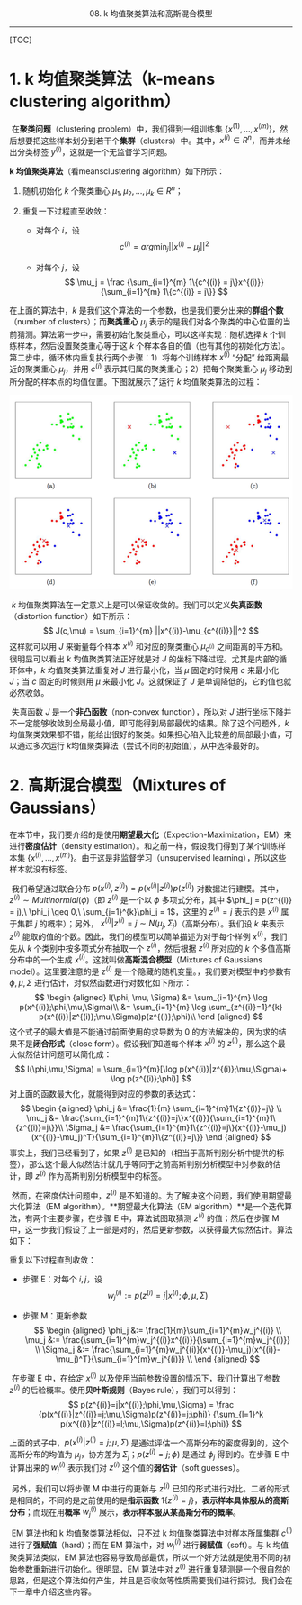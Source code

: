 <center>08. k 均值聚类算法和高斯混合模型</center>

-----
[TOC]

# 1. k 均值聚类算法（k-means clustering algorithm）

​	在**聚类问题**（clustering problem）中，我们得到一组训练集 $\{x^{(1)}, ..., x^{(m)}\}$，然后想要把这些样本划分到若干个**集群**（clusters）中。其中，$x^{(i)} \in R^n$，而并未给出分类标签 $y^{(i)}$，这就是一个无监督学习问题。

**k 均值聚类算法**（看meansclustering algorithm）如下所示：

1. 随机初始化 $k$ 个聚类重心 $\mu_1, \mu_2, ..., \mu_k \in R^n$；

2. 重复一下过程直至收敛：

   - 对每个 $i$，设
     $$
     c^{(i)} = arg \min_j ||x^{(i)} - \mu_j||^2
     $$

   - 对每个 $j$，设
     $$
     \mu_j = \frac {\sum_{i=1}^{m} 1\{c^{(i)} = j\}x^{(i)}} {\sum_{i=1}^{m} 1\{c^{(i)} = j\}}
     $$

在上面的算法中，$k$ 是我们这个算法的一个参数，也是我们要分出来的**群组个数**（number of clusters）；而**聚类重心** $\mu_j$ 表示的是我们对各个聚类的中心位置的当前猜测。算法第一步中，需要初始化聚类重心，可以这样实现：随机选择 $k$ 个训练样本，然后设置聚类重心等于这 $k$ 个样本各自的值（也有其他的初始化方法）。第二步中，循环体内重复执行两个步骤：1）将每个训练样本 $x^{(i)}$  “分配” 给距离最近的聚类重心 $\mu_j$，并用 $c^{(i)}$ 表示其归属的聚类重心；2）把每个聚类重心 $\mu_j$ 移动到所分配的样本点的均值位置。下图就展示了运行 $k$ 均值聚类算法的过程：

![](images/8-1.png)

​	$k$ 均值聚类算法在一定意义上是可以保证收敛的。我们可以定义**失真函数**（distortion function）如下所示：
$$
J(c,\mu) = \sum_{i=1}^{m} ||x^{(i)}-\mu_{c^{(i)}}||^2
$$
这样就可以用 $J$ 来衡量每个样本 $x^{(i)}$ 和对应的聚类重心 $\mu_{c^{(i)}}$ 之间距离的平方和。很明显可以看出 $k$ 均值聚类算法正好就是对 $J$ 的坐标下降过程。尤其是内部的循环体中，$k$ 均值聚类算法重复对 $J$ 进行最小化，当 $\mu$ 固定的时候用 $c$ 来最小化 $J$；当 $c$ 固定的时候则用 $\mu$ 来最小化 $J$。这就保证了 $J$ 是单调降低的，它的值也就必然收敛。

​	失真函数 $J$ 是一个**非凸函数**（non-convex function），所以对 $J$ 进行坐标下降并不一定能够收敛到全局最小值，即可能得到局部最优的结果。除了这个问题外，$k$ 均值聚类效果都不错，能给出很好的聚类。如果担心陷入比较差的局部最小值，可以通过多次运行 $k​$ 均值聚类算法（尝试不同的初始值），从中选择最好的。

# 2. 高斯混合模型（Mixtures of Gaussians）

​	在本节中，我们要介绍的是使用**期望最大化**（Expection-Maximization，EM）来进行**密度估计**（density estimation）。和之前一样，假设我们得到了某个训练样本集 $\{x^{(i)}, ..., x^{(m)}\}$。由于这是非监督学习（unsupervised learning），所以这些样本就没有标签。

​	我们希望通过联合分布 $p(x^{(i)}, z^{(i)}) = p(x^{(i)}|z^{(i)})p(z^{(i)})$ 对数据进行建模。其中，$z^{(i)} \sim Multinormial(\phi)$（即 $z^{(i)}$ 是一个以 $\phi$ 多项式分布，其中 $\phi_j = p(z^{(i)} = j),\ \phi_j \geq 0,\ \sum_{j=1}^{k}\phi_j = 1$，这里的 $z^{(i)}=j$ 表示的是 $x^{(i)}$ 属于集群 $j$ 的概率）；另外， $x^{(i)} | z^{(i)}=j \sim N(\mu_j, \Sigma_j)$（高斯分布）。我们设 $k$ 来表示 $z^{(i)}$ 能取的值的个数。因此，我们的模型可以简单描述为对于每个样例 $x^{(i)}$，我们先从 $k$ 个类别中按多项式分布抽取一个 $z^{(i)}$，然后根据 $z^{(i)}$ 所对应的 $k$ 个多值高斯分布中的一个生成 $x^{(i)}$。这就叫做**高斯混合模型**（Mixtures of Gaussians model）。这里要注意的是 $z^{(i)}$ 是一个隐藏的随机变量。，我们要对模型中的参数有 $\phi, \mu, \Sigma$ 进行估计，对似然函数进行对数化如下所示：
$$
\begin {aligned}
l(\phi, \mu, \Sigma) 
&= \sum_{i=1}^{m} \log  p(x^{(i)};\phi,\mu,\Sigma)\\
&= \sum_{i=1}^{m} \log \sum_{z^{(i)}=1}^{k} p(x^{(i)}|z^{(i)};\mu,\Sigma)p(z^{(i)};\phi)\\
\end {aligned}
$$
这个式子的最大值是不能通过前面使用的求导数为 $0$ 的方法解决的，因为求的结果不是**闭合形式**（close form）。假设我们知道每个样本 $x^{(i)}$ 的 $z^{(i)}$，那么这个最大似然估计问题可以简化成：
$$
l(\phi,\mu,\Sigma) = \sum_{i=1}^{m}[\log p(x^{(i)}|z^{(i)};\mu,\Sigma)+ \log p(z^{(i)};\phi)]
$$
对上面的函数最大化，就能得到对应的参数的表达式：
$$
\begin {aligned}
\phi_j &= \frac{1}{m} \sum_{i=1}^{m}1\{z^{(i)}=j\} \\
\mu_j &= \frac{\sum_{i=1}^{m}1\{z^{(i)}=j\}x^{(i)}}{\sum_{i=1}^{m}1\{z^{(i)}=j\}}\\
\Sigma_j &= \frac{\sum_{i=1}^{m}1\{z^{(i)}=j\}(x^{(i)}-\mu_j)(x^{(i)}-\mu_j)^T}{\sum_{i=1}^{m}1\{z^{(i)}=j\}}
\end {aligned}
$$
事实上，我们已经看到了，如果 $z^{(i)}$ 是已知的（相当于高斯判别分析中提供的标签），那么这个最大似然估计就几乎等同于之前高斯判别分析模型中对参数的估计，即 $z^{(i)}$ 作为高斯判别分析模型中的标签。

​	然而，在密度估计问题中，$z^{(i)}$ 是不知道的。为了解决这个问题，我们使用期望最大化算法（EM algorithm）。**期望最大化算法（EM algorithm）**是一个迭代算法，有两个主要步骤，在步骤 E 中，算法试图取猜测 $z^{(i)}$ 的值；然后在步骤 M 中，这一步我们假设了上一部是对的，然后更新参数，以获得最大似然估计。算法如下：

重复以下过程直到收敛：

- 步骤 E：对每个 $i, j$，设
  $$
  w_{j}^{(i)} := p(z^{(i)} = j | x^{(i)}; \phi, \mu, \Sigma)
  $$

- 步骤 M：更新参数
  $$
  \begin {aligned}
  \phi_j &:= \frac{1}{m}\sum_{i=1}^{m}w_j^{(i)}	\\
  \mu_j &:= \frac{\sum_{i=1}^{m}w_j^{(i)}x^{(i)}}{\sum_{i=1}^{m}w_j^{(i)}}	\\
  \Sigma_j &:= \frac{\sum_{i=1}^{m}w_j^{(i)}(x^{(i)}-\mu_j)(x^{(i)}-\mu_j)^T}{\sum_{i=1}^{m}w_j^{(i)}}	\\
  \end {aligned}
  $$
  

​	在步骤 E 中，在给定 $x^{(i)}$ 以及使用当前参数设置的情况下，我们计算出了参数 $z^{(i)}$ 的后验概率。使用**贝叶斯规则**（Bayes rule），我们可以得到：
$$
p(z^{(i)}=j|x^{(i)};\phi,\mu,\Sigma) = \frac
{p(x^{(i)}|z^{(i)}=j;\mu,\Sigma)p(z^{(i)}=j;\phi)}
{\sum_{l=1}^k p(x^{(i)}|z^{(i)}=l;\mu,\Sigma)p(z^{(i)}=l;\phi)}
$$

上面的式子中，$p(x^{(i)}|z^{(i)}=j;\mu,\Sigma)$ 是通过评估一个高斯分布的密度得到的，这个高斯分布的均值为 $\mu_j$，协方差为 $\Sigma_j$；$p(z^{(i)} = j;\phi)$ 是通过 $\phi_j$ 得到的。在步骤 E 中计算出来的 $w_j^{(i)}$ 表示我们对 $z^{(i)}$ 这个值的**弱估计**（soft guesses）。

​	另外，我们可以将步骤 M 中进行的更新与 $z^{(i)}$ 已知的形式进行对比。二者的形式是相同的，不同的是之前使用的是**指示函数** $1\{z^{(i)}=j\}$，**表示样本具体服从的高斯分布**；而现在用**概率** $w_j^{(i)}$ 展示，**表示样本服从某高斯分布的概率**。

​	EM 算法也和 k 均值聚类算法相似，只不过 k 均值聚类算法中对样本所属集群 $c^{(i)}$ 进行了**强赋值**（hard）；而在 EM 算法中，对 $w_j^{(i)}$ 进行**弱赋值**（soft）。与 k 均值聚类算法类似，EM 算法也容易导致局部最优，所以一个好方法就是使用不同的初始参数重新进行初始化。很明显，EM 算法中对 $z^{(i)}$ 进行重复猜测是一个很自然的思路，但是这个算法如何产生，并且是否收敛等性质需要我们进行探讨。我们会在下一章中介绍这些内容。
